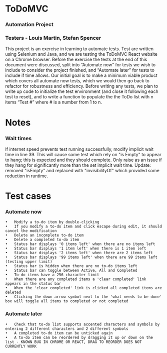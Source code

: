 # ToDoMVC
### Automation Project ###

### Testers - Louis Martin, Stefan Spencer ###

This project is an exercise in learning to automate tests. Test are written using Selenium and Java, and we are testing the ToDoMVC React website on a Chrome browser.
Before the exercise the tests at the end of this document were discussed, split into “Automate now” for tests we wish to include to consider the project finished, and “Automate later” for tests to include if time allows. 
Our initial goal is to make a minimum viable product which covers all automate now tests, which we would then go back to refactor for robustness and efficiency.
Before writing any tests, we plan to write up code to initialize the test environment (and close it following each test to reset), and to write a function to populate the the ToDo list with n items “Test #” where # is a number from 1 to n.

# Notes

### Wait times ### 
If internet speed prevents test running successfully, modify implicit wait time in line 39. This will cause some test which rely on "is Empty" to appear to hang; this is expected and they should complete. Only raise as an issue if they hang for significantly more than the set implicit wait time.
Update: removed "isEmpty" and replaced with "invisibilityOf" which provided some reduction in runtime.

# Test cases

### Automate now ###

	•	Modify a to-do item by double-clicking
	•	If you modify a to-do item and click escape during edit, it should cancel the modification
	•	Delete an incomplete to-do item
	•	Delete a completed to-do item
	•	Status bar displays '0 items left' when there are no items left 
	•	Status bar displays '1 item left' when there is 1 item left
	•	Status bar displays '2 items left' when there are 2 items left
	•	Status bar displays '99 items left' when there are 99 items left (testing upper limit)
	•	Status bar is hidden when there are no to-do items left
	•	Status bar can toggle between Active, All and Completed
	•	To-do items have a 256 character limit
	•	When there are any completed items a 'clear completed' link appears in the status bar
	•	When the 'clear completed' link is clicked all completed items are deleted
	•	Clicking the down arrow symbol next to the 'what needs to be done' box will toggle all items to completed or not completed

### Automate later ###

	•	Check that to-do list supports accented characters and symbols by entering 2 different characters and 2 different symbols
	•	A completed to-do item can be unticked again
	•	A to-do item can be reordered by dragging it up or down on the list - KNOWN BUG IN CHROME OR REACT, DRAG TO REORDER DOES NOT CURRENTLY WORK
